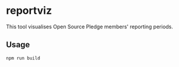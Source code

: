 <!--
© 2024 Vlad-Stefan Harbuz <vlad@vlad.website>
SPDX-License-Identifier: CC-BY-SA-4.0
-->

# reportviz

This tool visualises Open Source Pledge members' reporting periods.

## Usage

```
npm run build
```

